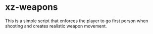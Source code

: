 # xz-weapons
This is a simple script that enforces the player to go first person when shooting and creates realistic weapon movement.
